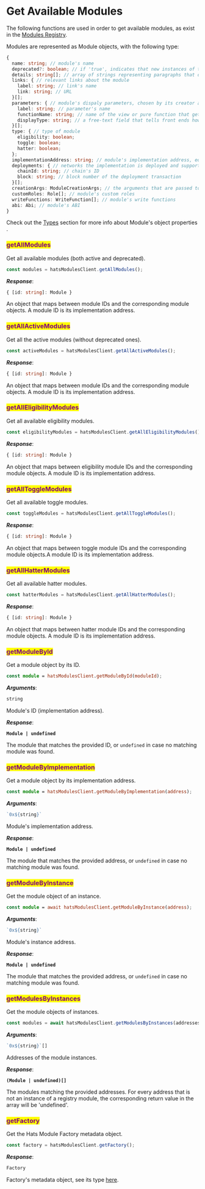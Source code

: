 # Get Available Modules

The following functions are used in order to get available modules, as exist in the [Modules Registry](../hats-modules/building-hats-modules/modules-registry.md).

Modules are represented as Module objects, with the following type:

```typescript
{
  name: string; // module's name
  deprecated?: boolean; // if 'true', indicates that new instances of this module should not be created
  details: string[]; // array of strings representing paragraphs that describe the module to end users.
  links: { // relevant links about the module
    label: string; // link's name
    link: string; // URL
  }[];
  parameters: { // module's dispaly parameters, chosen by its creator as relevant for dispaly to end users
    label: string; // parameter's name
    functionName: string; // name of the view or pure function that gets the parameter value
    displayType: string; // a free-text field that tells front ends how to generate a proper UI component for the parameter
  }[];
  type: { // type of module
    eligibility: boolean;
    toggle: boolean;
    hatter: boolean;
  };
  implementationAddress: string; // module's implementation address, equal in every network
  deployments: { // networks the implementation is deployed and supported
    chainId: string; // chain's ID
    block: string; // block number of the deployment transaction
  }[];
  creationArgs: ModuleCreationArgs; // the arguments that are passed to the module factory's creation function
  customRoles: Role[]; // module's custom roles
  writeFunctions: WriteFunction[]; // module's write functions
  abi: Abi; // module's ABI
}
```

Check out the [Types](../v1-sdk/subgraph/types.md) section for more info about  Module's object properties .

### <mark style="color:purple;">getAllModules</mark>

Get all available modules (both active and deprecated).

```typescript
const modules = hatsModulesClient.getAllModules();
```

_**Response**_:

```typescript
{ [id: string]: Module }
```

An object that maps between module IDs and the corresponding module objects. A module ID is its implementation address.

### <mark style="color:purple;">getAllActiveModules</mark>

Get all the active modules (without deprecated ones).

```typescript
const activeModules = hatsModulesClient.getAllActiveModules();
```

_**Response**_:

```typescript
{ [id: string]: Module }
```

An object that maps between module IDs and the corresponding module objects. A module ID is its implementation address.

### <mark style="color:purple;">getAllEligibilityModules</mark>

Get all available eligibility modules.

```typescript
const eligibilityModules = hatsModulesClient.getAllEligibilityModules();
```

_**Response**_:

```typescript
{ [id: string]: Module }
```

An object that maps between eligibility module IDs and the corresponding module objects. A module ID is its implementation address.

### <mark style="color:purple;">getAllToggleModules</mark>

Get all available toggle modules.

```typescript
const toggleModules = hatsModulesClient.getAllToggleModules();
```

_**Response**_:

```typescript
{ [id: string]: Module }
```

An object that maps between toggle module IDs and the corresponding module objects.A module ID is its implementation address.

### <mark style="color:purple;">getAllHatterModules</mark>

Get all available hatter modules.

```typescript
const hatterModules = hatsModulesClient.getAllHatterModules();
```

_**Response**_:

```typescript
{ [id: string]: Module }
```

An object that maps between hatter module IDs and the corresponding module objects. A module ID is its implementation address.

### <mark style="color:purple;">getModuleById</mark>

Get a module object by its ID.

```typescript
const module = hatsModulesClient.getModuleById(moduleId);
```

_**Arguments**_:

```typescript
string
```

Module's ID (implementation address).

_**Response**_:

<pre class="language-typescript"><code class="lang-typescript"><strong>Module | undefined
</strong></code></pre>

The module that matches the provided ID, or `undefined` in case no matching module was found.

### <mark style="color:purple;">getModuleByImplementation</mark>

Get a module object by its implementation address.

```typescript
const module = hatsModulesClient.getModuleByImplementation(address);
```

_**Arguments**_:

```typescript
`0x${string}`
```

Module's implementation address.

_**Response**_:

<pre class="language-typescript"><code class="lang-typescript"><strong>Module | undefined
</strong></code></pre>

The module that matches the provided address, or `undefined` in case no matching module was found.

### <mark style="color:purple;">getModuleByInstance</mark>

Get the module object of an instance.

```typescript
const module = await hatsModulesClient.getModuleByInstance(address);
```

_**Arguments**_:

```typescript
`0x${string}`
```

Module's instance address.

_**Response**_:

<pre class="language-typescript"><code class="lang-typescript"><strong>Module | undefined
</strong></code></pre>

The module that matches the provided address, or `undefined` in case no matching module was found.

### <mark style="color:purple;">getModulesByInstances</mark>

Get the module objects of instances.

```typescript
const modules = await hatsModulesClient.getModulesByInstances(addresses);
```

_**Arguments**_:

```typescript
`0x${string}`[]
```

Addresses of the module instances.

_**Response**_:

<pre class="language-typescript"><code class="lang-typescript"><strong>(Module | undefined)[]
</strong></code></pre>

The modules matching the provided addresses. For every address that is not an instance of a registry module, the corresponding return value in the array will be 'undefined'.

### <mark style="color:purple;">getFactory</mark>

Get the Hats Module Factory metadata object.

```typescript
const factory = hatsModulesClient.getFactory();
```

_**Response**_:

```typescript
Factory
```

Factory's metadata object, see its type [here](../hats-modules/modules-sdk/types.md#factory).
